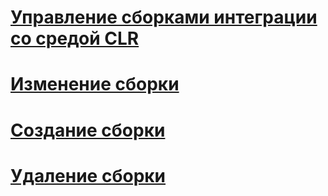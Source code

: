 # [Управление сборками интеграции со средой CLR](managing-clr-integration-assemblies.md)
# [Изменение сборки](altering-an-assembly.md)
# [Создание сборки](creating-an-assembly.md)
# [Удаление сборки](dropping-an-assembly.md)
